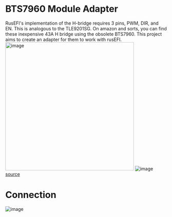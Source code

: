 # BTS7960 Module Adapter

RusEFI's implementation of the H-bridge requires 3 pins, PWM, DIR, and EN. This is analogous to the TLE9201SG. On amazon and sorts, you can find these inexpensive 43A H bridge using the obsolete BTS7960. This project aims to create an adapter for them to work with rusEFI.
<img width="400" alt="image" src="https://github.com/user-attachments/assets/a7d1345f-8429-49de-a448-8d59349de8e0" />
![image](https://github.com/user-attachments/assets/18714690-9a89-40e7-ba40-8662f8ed9313)
[source](https://www.ovaga.com/blog/transistor/bts7960-motor-driver-datasheet-and-circuit-diagram)
# Connection
![image](https://github.com/user-attachments/assets/59979261-c093-48c0-877c-a535a444ddd9)

